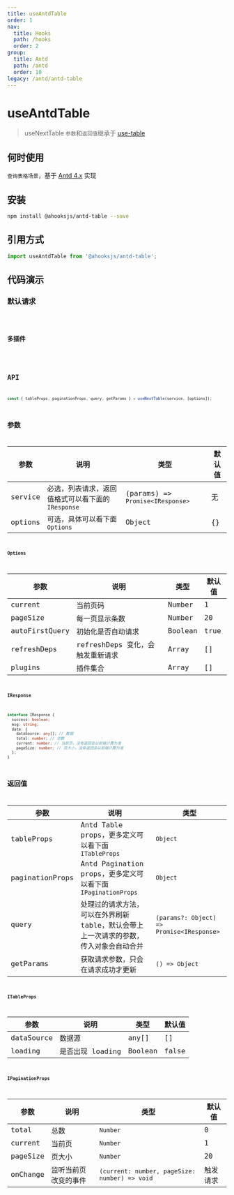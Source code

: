 ```yaml
---
title: useAntdTable
order: 1
nav:
  title: Hooks
  path: /hooks
  order: 2
group:
  title: Antd
  path: /antd
  order: 10
legacy: /antd/antd-table
---
```


# useAntdTable

> useNextTable `参数`和`返回值`继承于 [use-table](../core/use-table)

## 何时使用

`查询表格场景`，基于 [Antd 4.x](https://github.com/ant-design/ant-design/) 实现

## 安装

```sh
npm install @ahooksjs/antd-table --save
```

## 引用方式

```js
import useAntdTable from '@ahooksjs/antd-table';
```

## 代码演示

### 默认请求

<code src="./demo/default.tsx" />

### 多插件

<code src="./demo/all.tsx" />

## API

```js
const { tableProps, paginationProps, query, getParams } = useNextTable(service, [options]);
```

## 参数

| 参数    | 说明                                               | 类型                             | 默认值 |
| ------- | -------------------------------------------------- | -------------------------------- | ------ |
| service | 必选，列表请求，返回值格式可以看下面的 `IResponse` | (params) => `Promise<IResponse>` | 无     |
| options | 可选，具体可以看下面 `Options`                     | Object                           | {}     |

#### Options

| 参数           | 说明                             | 类型    | 默认值 |
| -------------- | -------------------------------- | ------- | ------ |
| current        | 当前页码                         | Number  | 1      |
| pageSize       | 每一页显示条数                   | Number  | 20     |
| autoFirstQuery | 初始化是否自动请求               | Boolean | true   |
| refreshDeps    | refreshDeps 变化，会触发重新请求 | Array   | []     |
| plugins        | 插件集合                         | Array   | []     |

#### IResponse

```ts
interface IResponse {
  success: boolean;
  msg: string;
  data: {
    dataSource: any[]; // 数据
    total: number; // 总数
    current: number; // 当前页，没有返回会以前端计算为准
    pageSize: number; // 页大小，没有返回会以前端计算为准
  };
}
```

## 返回值

| 参数            | 说明                                                                                   | 类型                                      |
| --------------- | -------------------------------------------------------------------------------------- | ----------------------------------------- |
| tableProps      | Antd Table props，更多定义可以看下面 `ITableProps`                                     | `Object`                                  |
| paginationProps | Antd Pagination props，更多定义可以看下面 `IPaginationProps`                           | `Object`                                  |
| query           | 处理过的请求方法，可以在外界刷新 table，默认会带上上一次请求的参数，传入对象会自动合并 | `(params?: Object) => Promise<IResponse>` |
| getParams       | 获取请求参数，只会在请求成功才更新                                                     | `() => Object`                            |

#### ITableProps

| 参数       | 说明             | 类型    | 默认值 |
| ---------- | ---------------- | ------- | ------ |
| dataSource | 数据源           | any[]   | []     |
| loading    | 是否出现 loading | Boolean | false  |

#### IPaginationProps

| 参数     | 说明                 | 类型                                          | 默认值   |
| -------- | -------------------- | --------------------------------------------- | -------- |
| total    | 总数                 | `Number`                                      | 0        |
| current  | 当前页               | `Number`                                      | 1        |
| pageSize | 页大小               | `Number`                                      | 20       |
| onChange | 监听当前页改变的事件 | `(current: number, pageSize: number) => void` | 触发请求 |
